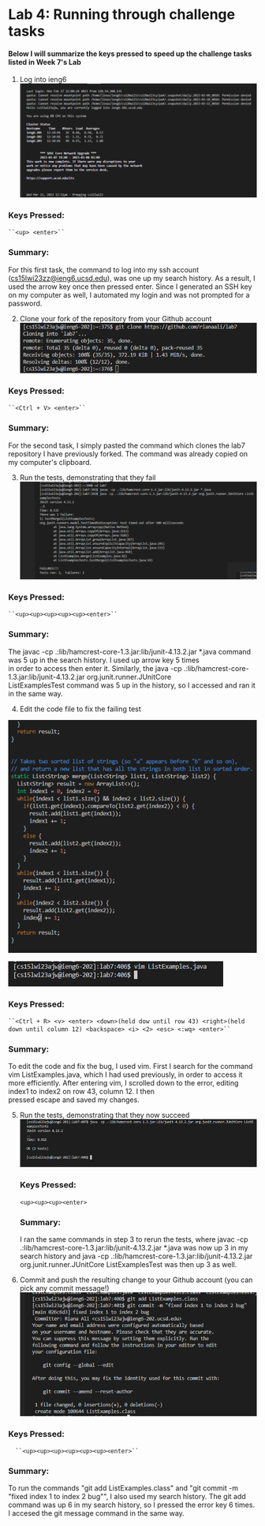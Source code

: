 # Lab 4: Running through challenge tasks
#### Below I will summarize the keys pressed to speed up the challenge tasks listed in Week 7's Lab
1. Log into ieng6
 ![Image](lab4screen1.png)
  
### Keys Pressed: ### 
    ``<up> <enter>``
  
 ### Summary: ###
For this first task, the command to log into my ssh account (cs15lwi23zz@ieng6.ucsd.edu), was one up my search history. As a result, I used     the  arrow key once then pressed enter. Since I generated an SSH key on my computer as well, I automated my login and was not prompted for a     password.
  
2. Clone your fork of the repository from your Github account
  ![Image](lab4screen2.png)
    
  ### Keys Pressed: ###
    ``<Ctrl + V> <enter>``
  
  
  ### Summary: ###
   For the second task, I simply pasted the command which clones the lab7 repository I have previously forked. The command was already copied on 
   my computer's clipboard.
  
3. Run the tests, demonstrating that they fail
  ![Image](labscreen3.png)
  
  ### Keys Pressed: ### 
    ``<up><up><up><up><up><enter>``
  
  ### Summary:  ###
   The javac -cp .:lib/hamcrest-core-1.3.jar:lib/junit-4.13.2.jar *.java command was 5 up in the search history. I used up arrow key 5 times  
   in order to access then enter it. Similarly, the java -cp .:lib/hamcrest-core-1.3.jar:lib/junit-4.13.2.jar org.junit.runner.JUnitCore      
   ListExamplesTest command was 5 up in the history, so I accessed and ran it in the same way.

4. Edit the code file to fix the failing test

![Image](lab4screen4.png)

![Image](lab4screen0.png)


  ### Keys Pressed:  ###
    ``<Ctrl + R> <v> <enter> <down>(held dow until row 43) <right>(held down until column 12) <backspace> <i> <2> <esc> <:wq> <enter>``
   
   
  ### Summary:  ###
   To edit the code and fix the bug, I used vim. First I search for the command vim ListExamples.java, which I had used previously, in order 
   to access it more efficiently. After entering vim, I scrolled down to the error, editing index1 to index2 on row 43, column 12. I then  
   pressed escape and saved my changes.
     
5. Run the tests, demonstrating that they now succeed
  ![Image](lab4screen6.png)
    
   ### Keys Pressed:  ###
    ``<up><up><up><enter>``
  
   ### Summary:  ###
   I ran the same commands in step 3 to rerun the tests, where javac -cp .:lib/hamcrest-core-1.3.jar:lib/junit-4.13.2.jar *.java was now up 3 
   in my search history and java -cp .:lib/hamcrest-core-1.3.jar:lib/junit-4.13.2.jar org.junit.runner.JUnitCore ListExamplesTest was then up 3 
   as well.
  
6. Commit and push the resulting change to your Github account (you can pick any commit message!)
  ![Image](lab4screen5.png)
    
 ### Keys Pressed:  ###
      ``<up><up><up><up><up><up><enter>``
  
  
 ### Summary:  ###
   To run the commands "git add ListExamples.class" and "git commit -m "fixed index 1 to index 2 bug"", I also used my search history. The git 
   add command was up 6 in my search history, so I pressed the error key 6 times. I accesed the git message command in the same way.
  

  

  
